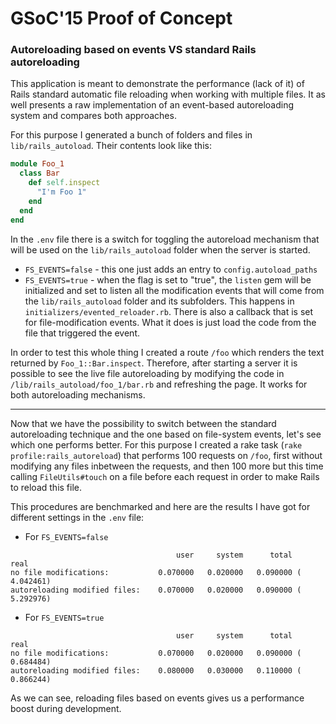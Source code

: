 # GSoC'15 Proof of Concept

### Autoreloading based on events VS standard Rails autoreloading

This application is meant to demonstrate the performance (lack of it) of Rails
standard automatic file reloading when working with multiple files.
It as well presents a raw implementation of an event-based
autoreloading system and compares both approaches.

For this purpose I generated a bunch of folders and files in `lib/rails_autoload`.
Their contents look like this:

``` ruby
module Foo_1
  class Bar
    def self.inspect
      "I'm Foo 1"
    end
  end
end
```

In the `.env` file there is a switch for toggling the autoreload mechanism that
will be used on the `lib/rails_autoload` folder when the server is started.

- `FS_EVENTS=false` - this one just adds an entry to `config.autoload_paths`
- `FS_EVENTS=true` - when the flag is set to "true", the `listen` gem will be initialized
and set to listen all the modification events that will come from the `lib/rails_autoload` folder
and its subfolders. This happens in `initializers/evented_reloader.rb`. There
is also a callback that is set for file-modification events. What it does
is just load the code from the file that triggered the event.


In order to test this whole thing I created a route `/foo` which renders the text
returned by `Foo_1::Bar.inspect`. Therefore, after starting a server it is possible
to see the live file autoreloading by modifying the code in `/lib/rails_autoload/foo_1/bar.rb`
and refreshing the page. It works for both autoreloading mechanisms.

--------------------------------------

Now that we have the possibility to switch between the standard autoreloading technique
and the one based on file-system events, let's see which one performs better.
For this purpose I created a rake task (`rake profile:rails_autoreload`) that performs 100 requests on `/foo`,
first without modifying any files inbetween the requests, and then 100 more
but this time calling `FileUtils#touch` on a file before each request in order to make
Rails to reload this file.

This procedures are benchmarked and here are the results I have got for different settings in the `.env` file:

- For `FS_EVENTS=false`

```
                                     user     system      total        real
no file modifications:           0.070000   0.020000   0.090000 (  4.042461)
autoreloading modified files:    0.070000   0.020000   0.090000 (  5.292976)
```

- For `FS_EVENTS=true`
```
                                     user     system      total        real
no file modifications:           0.070000   0.020000   0.090000 (  0.684484)
autoreloading modified files:    0.080000   0.030000   0.110000 (  0.866244)
```

As we can see, reloading files based on events gives us a performance boost during development.

